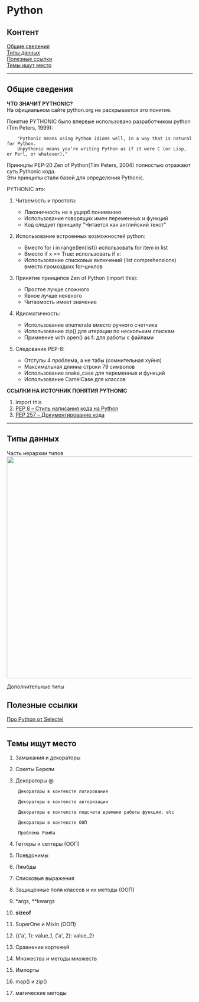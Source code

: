 # Python

## Контент

[Общие сведения](#Общие-сведения)    
[Типы данных](#Типы-данных)  
[Полезные ссылки](#Полезные-ссылки)  
[Темы ищут место](#Темы-ищут-место)

----

## Общие сведения  
**ЧТО ЗНАЧИТ PYTHONIC?**  
На официальном сайте python.org не раскрывается это понятие.

Понятие PYTHONIC было впервые использовано разработчиком python (Tim Peters, 1999):  

        "Pythonic means using Python idioms well, in a way that is natural for Python. 
        Unpythonic means you’re writing Python as if it were C (or Lisp, or Perl, or whatever)."

Приницпы PEP-20 Zen of Python(Tim Peters, 2004) полностью отражают суть Pythonic кода.  
Эти принципы стали базой для определения Pythonic.

PYTHONIC это:  

1. Читаемость и простота:    
    - Лаконичность не в ущерб пониманию    
    - Использование говорящих имен переменных и функций    
    - Код следует принципу "Читается как английский текст"  

2. Использование встроенных возможностей python:  
    - Вместо for i in range(len(list)) использовать for item in list   
    - Вместо if x == True: использовать if x:  
    - Использование списковых включений (list comprehensions) вместо громоздких for-циклов  

3. Принятие принципов Zen of Python (import this):  
    - Простое лучше сложного  
    - Явное лучше неявного  
    - Читаемость имеет значение   

4. Идиоматичность:  
    - Использование enumerate вместо ручного счетчика   
    - Использование zip() для итерации по нескольким спискам  
    - Примнение with open() as f: для работы с файлами     

5. Следование PEP-8:  
    - Отступы 4 проблема, а не табы (сомнительная хуйня)  
    - Максимальная длинна строки 79 символов  
    - Использование snake_case для переменных и функций  
    - Использование CamelCase для классов  
  
**ССЫЛКИ НА ИСТОЧНИК ПОНЯТИЯ PYTHONIC**  
1. import this  
2. [PEP 8 – Стиль написания кода на Python](https://peps.python.org/pep-0008/)  
3. [PEP 257 – Документирование кода](https://peps.python.org/pep-0257/)

----

## Типы данных
Часть иерархии типов 
<img src="https://i.ibb.co/CL8PXvh/image.png" width="800" height="600">  


Дополнительные типы  

## Полезные ссылки
[Про Python от Selectel](https://selectel.ru/blog/courses/course-python/?utm_source=habr.com&utm_medium=referral&utm_campaign=academy_news_pythoncourse_310125_academy)

----

## Темы ищут место
1. Замыкания и декораторы

2. Сокеты Беркли

3. Декораторы @ 

        Декораторы в контексте логирования

        Декораторы в контексте авторизации

        Декораторы в контексте подсчета времени работы функции, etc  

        Декораторы в контексте ООП

        Проблема Ромба

4. Геттеры и сеттеры (ООП)

5. Псевдонимы

6. Лямбды

7. Списковые выражения

8. Защищенные поля классов и их методы (ООП)

9. *args, **kwargs 

10. __sizeof__

11. SuperOne и Mixin (ООП)

12. {('a', 1): value_1, ('a', 2): value_2}

13. Сравнение кортежей

14. Множества и методы множеств

15. Импорты

16. map() и zip()

17. магические методы
